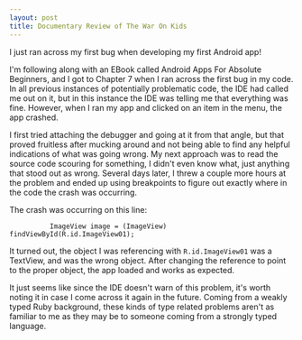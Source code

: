 ```yaml
---
layout: post
title: Documentary Review of The War On Kids
---
```


I just ran across my first bug when developing my first Android app!

I'm following along with an EBook called Android Apps For Absolute Beginners, and I got to Chapter 7 when I ran across the first bug in my code. In all previous instances of potentially problematic code, the IDE had called me out on it, but in this instance the IDE was telling me that everything was fine.  However, when I ran my app and clicked on an item in the menu, the app crashed.

I first tried attaching the debugger and going at it from that angle, but that proved fruitless after mucking around and not being able to find any helpful indications of what was going wrong.  My next approach was to read the source code scouring for something, I didn't even know what, just anything that stood out as wrong. Several days later, I threw a couple more hours at the problem and ended up using breakpoints to figure out exactly where in the code the crash was occurring.

The crash was occurring on this line:

              ImageView image = (ImageView) findViewById(R.id.ImageView01);

It turned out, the object I was referencing with `R.id.ImageView01` was a TextView, and was the wrong object.  After changing the reference to point to the proper object, the app loaded and works as expected.

It just seems like since the IDE doesn't warn of this problem, it's worth noting it in case I come across it again in the future.  Coming from a weakly typed Ruby background, these kinds of type related problems aren't as familiar to me as they may be to someone coming from a strongly typed language.
